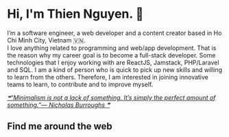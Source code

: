 # Hi, I'm Thien Nguyen. 👋
I’m a software engineer, a web developer and a content creator based in Ho Chi Minh City, Vietnam 
🇻🇳.<br />
I love anything related to programming and web/app development. That is the reason why my career goal is to become a full-stack developer. Some technologies that I enjoy working with are ReactJS, Jamstack, PHP/Laravel and SQL. I am a kind of person who is quick to pick up new skills and willing to learn from the others. Therefore, I am interested in joining innovative teams to learn, to contribute and to improve myself. 

<a href='https://github.com/marketplace/actions/quote-readme'>
<!--STARTS_HERE_QUOTE_README-->
<i>❝“Minimalism is not a lack of something. It’s simply the perfect amount of something.”— Nicholas Burroughs   ❞</i>
<!--ENDS_HERE_QUOTE_README-->
</a>


## Find me around the web


